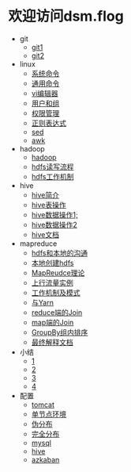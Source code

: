 
# 欢迎访问dsm.flog

- git
	- [git1](https://dsm9966.github.io/notebook/git/1)
	- [git2](https://dsm9966.github.io/notebook/git/2)
- linux
	- [系统命令](https://dsm9966.github.io/notebook/linux/3)
	- [通用命令](https://dsm9966.github.io/notebook/linux/4)
	- [vi编辑器](https://dsm9966.github.io/notebook/linux/5)
	- [用户和组](https://dsm9966.github.io/notebook/linux/6)
	- [权限管理](https://dsm9966.github.io/notebook/linux/7)
	- [正则表达式](https://dsm9966.github.io/notebook/linux/8)
	- [sed](https://dsm9966.github.io/notebook/linux/9)
	- [awk](https://dsm9966.github.io/notebook/linux/10)
- hadoop
	- [hadoop](https://dsm9966.github.io/notebook/hadoop/13)
	- [hdfs读写流程](https://dsm9966.github.io/notebook/hadoop/14.1)
	- [hdfs工作机制](https://dsm9966.github.io/notebook/hadoop/14.2)
- hive
	- [hive简介](https://dsm9966.github.io/notebook/hive/hive1)
	- [hive表操作](https://dsm9966.github.io/notebook/hive/hive2)
	- [hive数据操作1;](https://dsm9966.github.io/notebook/hive/hive3)
	- [hive数据操作2](https://dsm9966.github.io/notebook/hive/hive4)
	- [hive文档](https://dsm9966.github.io/notebook/hive/hive1.docx)
- mapreduce
	- [hdfs和本地的沟通](https://dsm9966.github.io/notebook/mapReduce/15)
	- [本地创建hdfs](https://dsm9966.github.io/notebook/mapReduce/16)
	- [MapReudce理论](https://dsm9966.github.io/notebook/mapReduce/17)
	- [上行流量实例](https://dsm9966.github.io/notebook/mapReduce/18)
	- [工作机制及模式](https://dsm9966.github.io/notebook/mapReduce/19)
	- [与Yarn](https://dsm9966.github.io/notebook/mapReduce/20)
	- [reduce端的Join](https://dsm9966.github.io/notebook/mapReduce/21)
	- [map端的Join](https://dsm9966.github.io/notebook/mapReduce/22)
	- [GroupBy组内排序](https://dsm9966.github.io/notebook/mapReduce/23)
	- [最终解释文档](https://dsm9966.github.io/notebook/mapReduce/03.docx)
- 小结
	- [1](https://dsm9966.github.io/notebook/review/review1)
	- [2](https://dsm9966.github.io/notebook/review/review2)
	- [3](https://dsm9966.github.io/notebook/review/review3)
	- [4](https://dsm9966.github.io/notebook/review/review4)
- 配置
	- [tomcat](https://dsm9966.github.io/notebook/enviro/tomcat)
	- [单节点环境](https://dsm9966.github.io/notebook/enviro/jdkandhadoop)
	- [伪分布](https://dsm9966.github.io/notebook/enviro/hadoop)
	- [完全分布](https://dsm9966.github.io/notebook/enviro/hadoop1)
	- [mysql](https://dsm9966.github.io/notebook/enviro/mysql)
	- [hive](https://dsm9966.github.io/notebook/enviro/hive)
	- [azkaban](https://dsm9966.github.io/notebook/enviro/azkaban)
